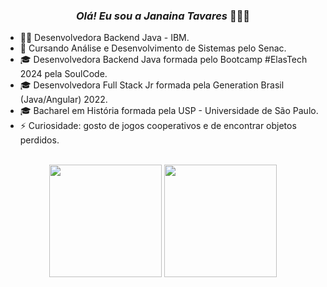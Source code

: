  ### <div align="center"><i>Olá! Eu sou a Janaina Tavares</i> 👋👩‍💻 
</div>

- 👩‍💻 Desenvolvedora Backend Java - IBM.
- 🌱 Cursando Análise e Desenvolvimento de Sistemas pelo Senac.
- 🎓 Desenvolvedora Backend Java formada pelo Bootcamp #ElasTech 2024 pela SoulCode.
- 🎓 Desenvolvedora Full Stack Jr formada pela Generation Brasil (Java/Angular) 2022.
- 🎓 Bacharel em História formada pela USP - Universidade de São Paulo.
- ⚡ Curiosidade: gosto de jogos cooperativos e de encontrar objetos perdidos.
<br>
<!--Icone de commits e porcentagem de linguagens-->
<div align="center"> 
<img height="180" src="https://github-readme-stats.vercel.app/api?username=tavaresjana&show_icons=true&theme=radical&include_allcomits=true&count_private=true"/>
<img height="180" src="https://github-readme-stats.vercel.app/api/top-langs/?username=tavaresjana&layout=compact&langs_count=16&theme=radical"/>
